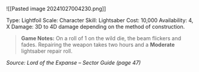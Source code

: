 ![[Pasted image 20241027004230.png]]

Type: Lightfoil
Scale: Character
Skill: Lightsaber
Cost: 10,000
Availability: 4, X
Damage: 3D to 4D damage depending on the method of construction.

> **Game Notes:** 
> On a roll of 1 on the wild die, the beam flickers and fades. Repairing the weapon takes two hours and a **Moderate** lightsaber repair roll.

*Source: Lord of the Expanse – Sector Guide (page 47)*
